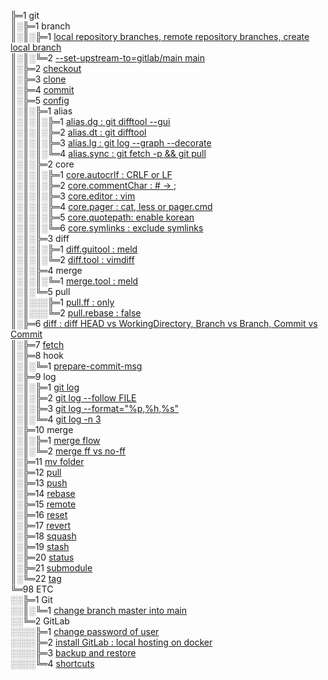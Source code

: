 ╠═1 git  
║░╠═1 branch  
║░║░╠═1 [local repository branches, remote repository branches, create local branch](01_git/01_branch/01_git_branch.md)  
║░║░╚═2 [--set-upstream-to=gitlab/main main](01_git/01_branch/02_git_branch_--set-upstream-to.md)  
║░╠═2 [checkout](01_git/02_checkout/01_git_checkout.md)  
║░╠═3 [clone](01_git/03_clone/01_git_clone.md)  
║░╠═4 [commit](01_git/04_commit/01_git_commit.md)  
║░╠═5 [config](https://git-scm.com/docs/git-config)  
║░║░╠═1 alias  
║░║░║░╠═1 [alias.dg : git difftool --gui](01_git/05_config/01_alias/01_alias.dg.md)  
║░║░║░╠═2 [alias.dt : git difftool](01_git/05_config/01_alias/02_alias.dt.md)  
║░║░║░╠═3 [alias.lg : git log --graph --decorate](01_git/05_config/01_alias/03_alias.lg.md)  
║░║░║░╚═4 [alias.sync : git fetch -p && git pull](01_git/05_config/01_alias/04_alias.sync.md)  
║░║░╠═2 core  
║░║░║░╠═1 [core.autocrlf : CRLF or LF](01_git/05_config/02_core/01_core.autocrlf.md)  
║░║░║░╠═2 [core.commentChar : # -> ;](01_git/05_config/02_core/02_core.commentChar_semicolon.md)  
║░║░║░╠═3 [core.editor : vim](01_git/05_config/02_core/03_core.editor_vim.md)  
║░║░║░╠═4 [core.pager : cat, less or pager.cmd](01_git/05_config/02_core/04_core.pager_cat.md)  
║░║░║░╠═5 [core.quotepath: enable korean](01_git/05_config/02_core/05_core.quotepath_korean.md)  
║░║░║░╚═6 [core.symlinks : exclude symlinks](01_git/05_config/02_core/06_core.symlinks.md)  
║░║░╠═3 diff  
║░║░║░╠═1 [diff.guitool : meld](01_git/05_config/03_diff/01_diff.guitool_meld.md)  
║░║░║░╚═2 [diff.tool : vimdiff](01_git/05_config/03_diff/02_diff.tool_vimdiff.md)  
║░║░╠═4 merge  
║░║░║░╚═1 [merge.tool : meld](01_git/05_config/04_merge/01_merge.tool_meld.md)  
║░║░╚═5 pull  
║░║░░░╠═1 [pull.ff : only](01_git/05_config/05_pull/01_pull.ff_only.md)  
║░║░░░╚═2 [pull.rebase : false](01_git/05_config/05_pull/02_pull.rebase_false.md)  
║░╠═6 [diff : diff HEAD vs WorkingDirectory, Branch vs Branch, Commit vs Commit](01_git/06_diff/01_git_diff.md)  
║░╠═7 [fetch](01_git/07_fetch/01_git_fetch.md)  
║░╠═8 hook  
║░║░╚═1 [prepare-commit-msg](01_git/08_hook/01_prepare-commit-msg.md)  
║░╠═9 log  
║░║░╠═1 [git log](01_git/09_log/01_git_log.md)  
║░║░╠═2 [git log --follow FILE](01_git/09_log/02_git_log_follow_file.md)  
║░║░╠═3 [git log --format="%p,%h,%s"](01_git/09_log/03_git_log_format.md)  
║░║░╚═4 [git log -n 3](01_git/09_log/04_git_log_n_3.md)  
║░╠═10 merge  
║░║░╠═1 [merge flow](01_git/10_merge/01_git_merge_flow.md)  
║░║░╚═2 [merge ff vs no-ff](01_git/10_merge/02_git_merge_ff_no-ff.md)  
║░╠═11 [mv folder](01_git/11_mv/01_git_mv_folder.md)  
║░╠═12 [pull](01_git/12_pull/01_git_pull.md)  
║░╠═13 [push](01_git/13_push/01_git_push.md)  
║░╠═14 [rebase](01_git/14_rebase/01_git_rebase.md)  
║░╠═15 [remote](01_git/15_remote/01_git_remote.md)  
║░╠═16 [reset](01_git/16_reset/01_git_reset.md)  
║░╠═17 [revert](01_git/17_revert/01_git_revert.md)  
║░╠═18 [squash](01_git/18_squash/01_git_squash_commit.md)  
║░╠═19 [stash](01_git/19_stash/01_git_stash.md)  
║░╠═20 [status](01_git/20_status/01_git_status.md)  
║░╠═21 [submodule](01_git/21_submodule/01_git_submodule_add.md)  
║░╚═22 [tag](01_git/22_tag/01_git_tag.md)  
╚═98 ETC  
░░╠═1 Git  
░░║░╚═1 [change branch master into main](98_ETC/01_Git/01_change_branch_master_into_main.md)  
░░╚═2 GitLab  
░░░░╠═1 [change password of user](98_ETC/02_GitLab/01_change_password_of_user_on_gitlab.md)  
░░░░╠═2 [install GitLab : local hosting on docker](98_ETC/02_GitLab/02_install_local_hosting_GitLab_on_docker.md)  
░░░░╠═3 [backup and restore](98_ETC/02_GitLab/03_backup_local_hosting_GitLab_on_docker.md)  
░░░░╚═4 [shortcuts](https://docs.gitlab.com/ee/workflow/shortcuts.html)  

